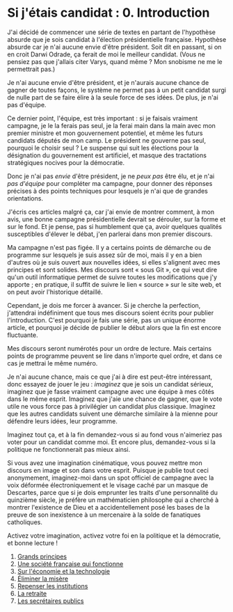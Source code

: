 Si j'étais candidat : 0. Introduction
=====================================

J'ai décidé de commencer une série de textes en partant de l'hypothèse
absurde que je sois candidat à l'élection présidentielle française.
Hypothèse absurde car je n'ai aucune envie d'être président. Soit dit en
passant, si on en croit Darwi Odrade, ça ferait de moi le meilleur candidat.
(Vous ne pensiez pas que j'allais citer Varys, quand même ? Mon snobisme ne
me le permettrait pas.)

Je n'ai aucune envie d'être président, et je n'aurais aucune chance de
gagner de toutes façons, le système ne permet pas à un petit candidat surgi
de nulle part de se faire élire à la seule force de ses idées. De plus, je
n'ai pas d'équipe.

Ce dernier point, l'équipe, est très important : si je faisais vraiment
campagne, je le la ferais pas seul, je la ferai main dans la main avec mon
premier ministre et mon gouvernement potentiel, et même les futurs candidats
députés de mon camp. Le président ne gouverne pas seul, pourquoi le choisir
seul ? Le suspense qui suit les élections pour la désignation du
gouvernement est artificiel, et masque des tractations stratégiques nocives
pour la démocratie.

Donc je n'ai pas *envie* d'être président, je ne *peux pas* être élu, et je
n'ai *pas d'équipe* pour compléter ma campagne, pour donner des réponses
précises à des points techniques pour lesquels je n'ai que de grandes
orientations.

J'écris ces articles malgré ça, car j'ai envie de montrer comment, à mon
avis, une bonne campagne présidentielle devrait se dérouler, sur la forme et
sur le fond. Et je pense, pas si humblement que ça, avoir quelques qualités
susceptibles d'élever le débat, j'en parlerai dans mon premier discours.

Ma campagne n'est pas figée. Il y a certains points de démarche ou de
programme sur lesquels je suis assez sûr de moi, mais il y en a bien
d'autres où je suis ouvert aux nouvelles idées, si elles s'alignent avec mes
principes et sont solides. Mes discours sont « sous Git », ce qui veut dire
qu'un outil informatique permet de suivre toutes les modifications que j'y
apporte ; en pratique, il suffit de suivre le lien « source » sur le site
web, et on peut avoir l'historique détaillé.

Cependant, je dois me forcer à avancer. Si je cherche la perfection,
j'attendrai indéfiniment que tous mes discours soient écrits pour publier
l'introduction. C'est pourquoi je fais une série, pas un unique énorme
article, et pourquoi je décide de publier le début alors que la fin est
encore fluctuante.

Mes discours seront numérotés pour un ordre de lecture. Mais certains points
de programme peuvent se lire dans n'importe quel ordre, et dans ce cas je
mettrai le même numéro.

Je n'ai aucune chance, mais ce que j'ai à dire est peut-être intéressant,
donc essayez de jouer le jeu : *imaginez* que je sois un candidat sérieux,
imaginez que je fasse vraiment campagne avec une équipe à mes côtés dans le
même esprit. Imaginez que j'aie une chance de gagner, que le vote utile ne
vous force pas à privilégier un candidat plus classique. Imaginez que les
autres candidats suivent une démarche similaire à la mienne pour défendre
leurs idées, leur programme.

Imaginez tout ça, et à la fin demandez-vous si au fond vous n'aimeriez pas
voter pour un candidat comme moi. Et encore plus, demandez-vous si la
politique ne fonctionnerait pas mieux ainsi.

Si vous avez une imagination cinématique, vous pouvez mettre mon discours en
image et son dans votre esprit. Puisque je publie tout ceci anonymement,
imaginez-moi dans un spot officiel de campagne avec la voix déformée
électroniquement et le visage caché par un masque de Descartes, parce que si
je dois emprunter les traits d'une personnalité du quinzième siècle, je
préfère un mathématicien philosophe qui a cherché à montrer l'existence de
Dieu et a accidentellement posé les bases de la preuve de son inexistence à
un mercenaire à la solde de fanatiques catholiques.

Activez votre imagination, activez votre foi en la politique et la
démocratie, et bonne lecture !


1. [Grands principes][sjc01]
2. [Une société française qui fonctionne][sjc02]
3. [Sur l'économie et la technologie][sjc03]
4. [Éliminer la misère][sjc04]
5. [Repenser les institutions][sjc05]
6. [La retraite][sjc06]
7. [Les secrétaires publics][sjc07]

 [sjc01]: si_j_etais_candidat_01_grands_principes.md
 [sjc02]: si_j_etais_candidat_02_une_societe_francaise_qui_fonctionne.md
 [sjc03]: si_j_etais_candidat_03_sur_l_economie_et_la_technologie.md
 [sjc04]: si_j_etais_candidat_04_eliminer_la_misere.md
 [sjc05]: si_j_etais_candidat_05_repenser_les_institutions.md
 [sjc06]: si_j_etais_candidat_06_la_retraite.md
 [sjc07]: si_j_etais_candidat_07_les_secretaires_publics.md
